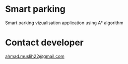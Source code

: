 # Smart parking

Smart parking vizualisation application using A\* algorithm

# Contact developer

ahmad.muslih22@gmail.com
